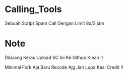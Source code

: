 # Calling_Tools
Sebuah Script Spam Call Dengan Limit 8x/2 jam

# Note
Dilarang Keras Upload SC Ini Ke Github Klean !!

Minimal Fork Aja Baru Recode Ajg Jan Lupa Kasi Credit !!
